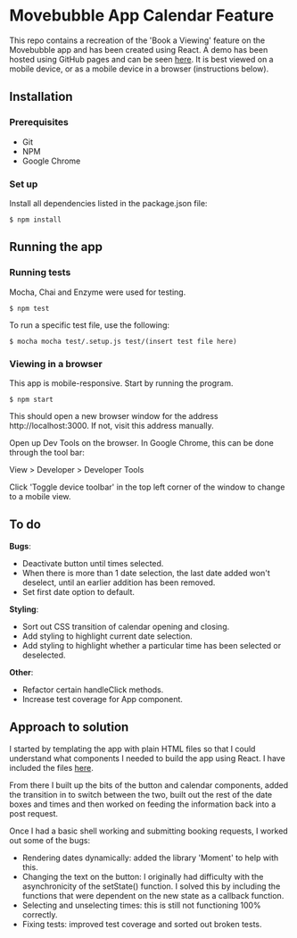 # Movebubble App Calendar Feature

This repo contains a recreation of the 'Book a Viewing' feature on the Movebubble app and has been created using React. A demo has been hosted using GitHub pages and can be seen [here](https://lsewilson.github.io/movebubble-app-feature/). It is best viewed on a mobile device, or as a mobile device in a browser (instructions below).

## Installation

### Prerequisites
  * Git
  * NPM
  * Google Chrome

### Set up

Install all dependencies listed in the package.json file:

```
$ npm install
```

## Running the app

### Running tests

Mocha, Chai and Enzyme were used for testing.
```
$ npm test
```

To run a specific test file, use the following:
```
$ mocha mocha test/.setup.js test/(insert test file here)
```

### Viewing in a browser

This app is mobile-responsive. Start by running the program.
```
$ npm start
```
This should open a new browser window for the address http://localhost:3000. If not, visit this address manually.

Open up Dev Tools on the browser. In Google Chrome, this can be done through the tool bar:

View > Developer > Developer Tools

Click 'Toggle device toolbar' in the top left corner of the window to change to a mobile view.

## To do

**Bugs**:
* Deactivate button until times selected.
* When there is more than 1 date selection, the last date added won't deselect, until an earlier addition has been removed.
* Set first date option to default.

**Styling**:
* Sort out CSS transition of calendar opening and closing.
* Add styling to highlight current date selection.
* Add styling to highlight whether a particular time has been selected or deselected.

**Other**:
* Refactor certain handleClick methods.
* Increase test coverage for App component.

## Approach to solution

I started by templating the app with plain HTML files so that I could understand what components I needed to build the app using React. I have included the files [here](https://github.com/lsewilson/movebubble-app-feature/tree/master/templates).

From there I built up the bits of the button and calendar components, added the transition in to switch between the two, built out the rest of the date boxes and times and then worked on feeding the information back into a post request.

Once I had a basic shell working and submitting booking requests, I worked out some of the bugs:

- Rendering dates dynamically: added the library 'Moment' to help with this.
- Changing the text on the button: I originally had difficulty with the asynchronicity of the setState() function. I solved this by including the functions that were dependent on the new state as a callback function.
- Selecting and unselecting times: this is still not functioning 100% correctly.
- Fixing tests: improved test coverage and sorted out broken tests.
